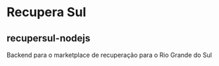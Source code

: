 # Recupera Sul

## recupersul-nodejs

Backend para o marketplace de recuperação para o Rio Grande do Sul
